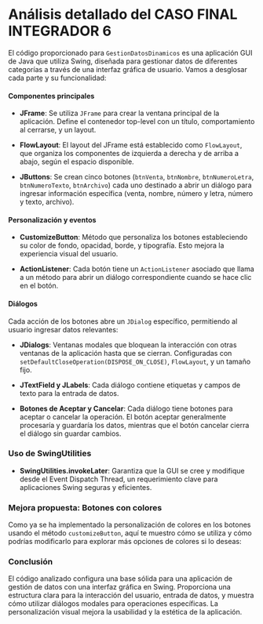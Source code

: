 # Análisis detallado del CASO FINAL INTEGRADOR 6

El código proporcionado para `GestionDatosDinamicos` es una aplicación GUI de Java que utiliza Swing, diseñada para gestionar datos de diferentes categorías a través de una interfaz gráfica de usuario. Vamos a desglosar cada parte y su funcionalidad:

#### Componentes principales

- **JFrame**: Se utiliza `JFrame` para crear la ventana principal de la aplicación. Define el contenedor top-level con un título, comportamiento al cerrarse, y un layout.
  
- **FlowLayout**: El layout del JFrame está establecido como `FlowLayout`, que organiza los componentes de izquierda a derecha y de arriba a abajo, según el espacio disponible.

- **JButtons**: Se crean cinco botones (`btnVenta`, `btnNombre`, `btnNumeroLetra`, `btnNumeroTexto`, `btnArchivo`) cada uno destinado a abrir un diálogo para ingresar información específica (venta, nombre, número y letra, número y texto, archivo).

#### Personalización y eventos

- **CustomizeButton**: Método que personaliza los botones estableciendo su color de fondo, opacidad, borde, y tipografía. Esto mejora la experiencia visual del usuario.

- **ActionListener**: Cada botón tiene un `ActionListener` asociado que llama a un método para abrir un diálogo correspondiente cuando se hace clic en el botón.

#### Diálogos

Cada acción de los botones abre un `JDialog` específico, permitiendo al usuario ingresar datos relevantes:

- **JDialogs**: Ventanas modales que bloquean la interacción con otras ventanas de la aplicación hasta que se cierran. Configuradas con `setDefaultCloseOperation(DISPOSE_ON_CLOSE)`, `FlowLayout`, y un tamaño fijo.

- **JTextField y JLabels**: Cada diálogo contiene etiquetas y campos de texto para la entrada de datos.

- **Botones de Aceptar y Cancelar**: Cada diálogo tiene botones para aceptar o cancelar la operación. El botón aceptar generalmente procesaría y guardaría los datos, mientras que el botón cancelar cierra el diálogo sin guardar cambios.

### Uso de SwingUtilities

- **SwingUtilities.invokeLater**: Garantiza que la GUI se cree y modifique desde el Event Dispatch Thread, un requerimiento clave para aplicaciones Swing seguras y eficientes.

### Mejora propuesta: Botones con colores

Como ya se ha implementado la personalización de colores en los botones usando el método `customizeButton`, aquí te muestro cómo se utiliza y cómo podrías modificarlo para explorar más opciones de colores si lo deseas:


### Conclusión

El código analizado configura una base sólida para una aplicación de gestión de datos con una interfaz gráfica en Swing. Proporciona una estructura clara para la interacción del usuario, entrada de datos, y muestra cómo utilizar diálogos modales para operaciones específicas. La personalización visual mejora la usabilidad y la estética de la aplicación.
